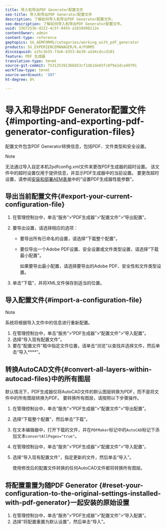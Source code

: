 ```yaml
---
title: 导入和导出PDF Generator配置文件
seo-title: 导入和导出PDF Generator配置文件
description: 了解如何导入和导出PDF Generator配置文件。
seo-description: 了解如何导入和导出PDF Generator配置文件。
uuid: 3367253b-d222-4c5f-9455-a1810d96112e
contentOwner: admin
content-type: reference
geptopics: SG_AEMFORMS/categories/working_with_pdf_generator
products: SG_EXPERIENCEMANAGER/6.4/FORMS
discoiquuid: e25c1b35-73eb-4353-8e39-a2d4cdccd101
feature: PDF 生成器
translation-type: tm+mt
source-git-commit: 75312539136bb53cf1db1de03fc0f9a1dca49791
workflow-type: tm+mt
source-wordcount: '397'
ht-degree: 0%

---
```



# 导入和导出PDF Generator配置文件{#importing-and-exporting-pdf-generator-configuration-files}

配置文件包含PDF Generator转换信息，包括PDF、文件类型和安全设置。

>[!NOTE]
>
>无法通过导入自定本机2pdfconfig.xml文件来更改PDF生成器的超时设置。 该文件中的超时设置仅用于提供信息，并显示PDF生成器中的当前设置。 要更改超时设置，请参阅[安装和部署AEM表单](https://www.adobe.com/go/learn_aemforms_installJBoss_63)中的“设置PDF生成器性能参数”。

## 导出当前配置文件{#export-your-current-configuration-file}

1. 在管理控制台中，单击“服务”>“PDF生成器”>“配置文件”>“导出配置”。
1. 要导出设置，请选择相应的选项：

   * 要导出所有已命名的设置，请选择“下载整个配置”。
   * 要仅导出一个Adobe PDF设置、安全设置或文件类型设置，请选择“下载最小配置”。

      如果要导出最小配置，请选择要导出的Adobe PDF、安全性和文件类型设置。

1. 单击“下载”，并将XML文件保存到适当的位置。

## 导入配置文件{#import-a-configuration-file}

>[!NOTE]
>
>系统将根据导入文件中的信息进行重新配置。

1. 在管理控制台中，单击“服务”>“PDF生成器”>“配置文件”>“导入配置”。
1. 选择“导入现有配置文件”。
1. 要在“配置文件”框中指定文件位置，请单击“浏览”以查找并选择文件，然后单击“导入&#x200B;****”。

## 转换AutoCAD文件{#convert-all-layers-within-autocad-files}中的所有图层

默认情况下，PDF生成器仅将AutoCAD文件的默认图层转换为PDF，而不是将文件中的所有图层转换为PDF。 要转换所有图层，请按照以下步骤操作。

1. 在管理控制台中，单击“服务”>“PDF生成器”>“配置文件”>“导出配置”。
1. 选择“下载整个配置”，然后单击“下载”。
1. 在文本编辑器中，打开下载的文件，并在`PDFMaker`标记中的`AutoCAD`标记下添加文本`convertAllPages="true"`。
1. 在管理控制台中，单击“服务”>“PDF生成器”>“配置文件”>“导入配置”。
1. 选择“导入现有配置文件”，指定更新的文件，然后单击“导入”。

   使用修改后的配置文件转换的任何AutoCAD文件都将转换所有图层。

## 将配置重置为随PDF Generator {#reset-your-configuration-to-the-original-settings-installed-with-pdf-generator}一起安装的原始设置

1. 在管理控制台中，单击“服务”>“PDF生成器”>“配置文件”>“导入配置”。
1. 选择“将配置重置为默认设置”，然后单击“导入”。

